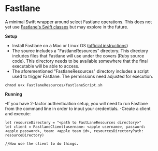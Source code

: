 # Fastlane

A minimal Swift wrapper around select Fastlane operations. This does not yet use [Fastlane's Swift classes](https://docs.fastlane.tools/getting-started/ios/fastlane-swift/) but may explore in the future. 

**Setup**

- Install Fastlane on a Mac or Linux OS ([official instructions](https://docs.fastlane.tools/getting-started/ios/setup/))
- The source includes a "FastlaneResources" directory. This directory includes files that Fastlane will use under the covers (Ruby source code). This directory needs to be available somewhere that the final executable will be able to access.
- The aforementioned "FastlaneResources" directory includes a script used to trigger Fastlane. The permissions need adjusted for execution.
```
chmod u+x FastlaneResources/fastlaneScript.sh
```
**Running**

-If you have 2-factor authentication setup, you will need to run Fastlane from the command line in order to input your credentials.
-Create a client and execute:

```
let resourceDirectory = "<path to FastLaneResources directory>"
let client = FastlaneClient(username: <apple username>, password: <apple password>, team: <apple team id>, resourcesDirectoryPath: resourceDirectory)

//Now use the client to do things.
```
